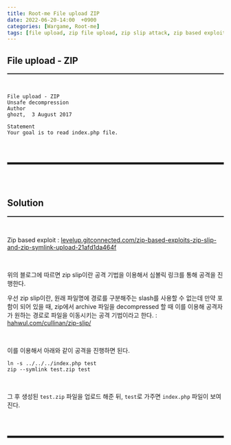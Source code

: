 ```yaml
---
title: Root-me File upload ZIP
date: 2022-06-20-14:00  +0900
categories: [Wargame, Root-me]
tags: [file upload, zip file upload, zip slip attack, zip based exploit with symlink]
---
```


## File upload - ZIP
<hr style="border-top: 1px solid;"><br>

```
File upload - ZIP
Unsafe decompression
Author
ghozt,  3 August 2017

Statement
Your goal is to read index.php file.
```

<br><br>
<hr style="border: 2px solid;">
<br><br>

## Solution
<hr style="border-top: 1px solid;"><br>

Zip based exploit
: <a href="https://levelup.gitconnected.com/zip-based-exploits-zip-slip-and-zip-symlink-upload-21afd1da464f" target="_blank">levelup.gitconnected.com/zip-based-exploits-zip-slip-and-zip-symlink-upload-21afd1da464f</a>

<br>

위의 블로그에 따르면 zip slip이란 공격 기법을 이용해서 심볼릭 링크를 통해 공격을 진행한다.

우선 zip slip이란, 원래 파일명에 경로를 구분해주는 slash를 사용할 수 없는데 만약 포함이 되어 있을 때, zip에서 archive 파일을 decompressed 할 때 이를 이용해 공격자가 원하는 경로로 파일을 이동시키는 공격 기법이라고 한다.
: <a href="https://www.hahwul.com/cullinan/zip-slip/" target="_blank">hahwul.com/cullinan/zip-slip/</a>

<br>

이를 이용해서 아래와 같이 공격을 진행하면 된다.

```
ln -s ../../../index.php test
zip --symlink test.zip test
```

<br>

그 후 생성된 ```test.zip``` 파일을 업로드 해준 뒤, ```test```로 가주면 ```index.php``` 파일이 보여진다.

<br><br>
<hr style="border: 2px solid;">
<br><br>
